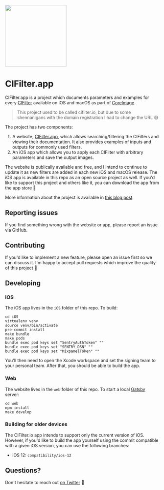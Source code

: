 <img src="https://github.com/noahsark769/cifilter.io/raw/master/iOS/CIFilter.io/Resources/AppIcon/icon_60pt%403x.png" height="200">

# CIFilter.app
CIFilter.app is a project which documents parameters and examples for every [CIFilter](https://developer.apple.com/documentation/coreimage/cifilter) available on iOS and macOS as part of [CoreImage](https://developer.apple.com/documentation/coreimage).

> This project used to be called cifilter.io, but due to some shennanigans with the domain registration I had to change the URL 😅

The project has two components:

1. A website, [CIFilter.app](https://cifilter.app), which allows searching/filtering the CIFilters and viewing their documentation. It also provides examples of inputs and outputs for commonly used filters.
2. An iOS app which allows you to apply each CIFilter with arbitrary parameters and save the output images.

The website is publically available and free, and I intend to continue to update it as new filters are added in each new iOS and macOS release. The iOS app is available in this repo as an open source project as well. If you'd like to support this project and others like it, you can download the app from the app store 🙏

More information about the project is available in [this blog post](https://noahgilmore.com/blog/cifilterio/).

## Reporting issues
If you find something wrong with the website or app, please report an issue via GitHub.

## Contributing
If you'd like to implement a new feature, please open an issue first so we can discuss it. I'm happy to accept pull requests which improve the quality of this project 💪

## Developing

### iOS
The iOS app lives in the `iOS` folder of this repo. To build:

```
cd iOS
virtualenv venv
source venv/bin/activate
pre-commit install
make bundle
make pods
bundle exec pod keys set "SentryAuthToken" ""
bundle exec pod keys set "SENTRY_DSN" ""
bundle exec pod keys set "MixpanelToken" ""
```

You'll then need to open the Xcode workspace and set the signing team to your personal team. After that, you should be able to build the app.

### Web
The website lives in the `web` folder of this repo. To start a local [Gatsby](https://www.gatsbyjs.org/) server:

```
cd web
npm install
make develop
```

### Building for older devices
The CIFilter.io app intends to support only the current version of iOS. However, if you'd like to build the app yourself using the commit compatible with a given iOS version, you can use the following branches:

- iOS 12: `compatibility/ios-12`

## Questions?
Don't hesitate to reach out [on Twitter](https://twitter.com/noahsark769) 👋
